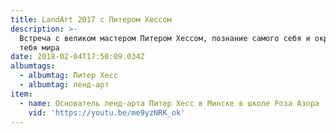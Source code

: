 ```yaml
---
title: LandArt 2017 с Питером Хессом
description: >-
  Встреча с великом мастером Питером Хессом, познание самого себя и окружающего
  тебя мира
date: 2018-02-04T17:50:09.034Z
albumtags:
  - albumtag: Питер Хесс
  - albumtag: ленд-арт
item:
  - name: Основатель ленд-арта Питер Хесс в Минске в школе Роза Азора
    vid: 'https://youtu.be/me9yzNRK_ok'
---
```


